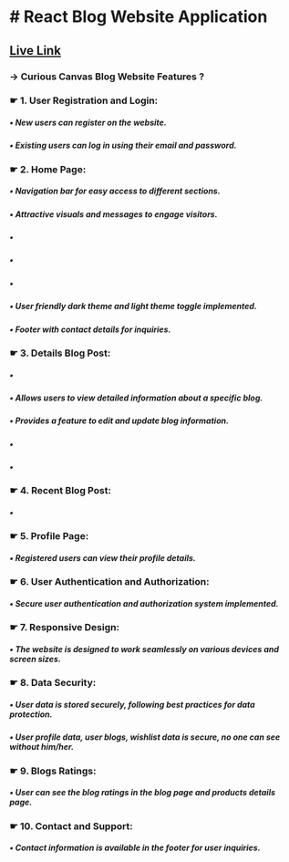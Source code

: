 # # React Blog Website Application

## [ Live Link]()

### &rarr; Curious Canvas Blog Website Features ?

### &#9755; 1. User Registration and Login:
##### &bull; New users can register on the website.
##### &bull; Existing users can log in using their email and password.
### &#9755; 2. Home Page:
##### &bull; Navigation bar for easy access to different sections.
##### &bull; Attractive visuals and messages to engage visitors.
##### &bull; 
##### &bull; 
##### &bull; 
##### &bull; User friendly dark theme and light theme toggle implemented.
##### &bull; Footer with contact details for inquiries.
### &#9755; 3. Details Blog Post:
##### &bull; 
##### &bull; Allows users to view detailed information about a specific blog.
##### &bull; Provides a feature to edit and update blog information.
##### &bull; 
##### &bull; 
### &#9755; 4. Recent Blog Post:
##### &bull; 
### &#9755; 5. Profile Page:
##### &bull; Registered users can view their profile details.
### &#9755; 6. User Authentication and Authorization:
##### &bull; Secure user authentication and authorization system implemented.
### &#9755; 7. Responsive Design:
##### &bull; The website is designed to work seamlessly on various devices and screen sizes.
### &#9755; 8. Data Security:
##### &bull; User data is stored securely, following best practices for data protection.
##### &bull; User profile data, user blogs, wishlist data is secure, no one can see without him/her.
### &#9755; 9. Blogs Ratings:
##### &bull; User can see the blog ratings in the blog page and products details page.
### &#9755; 10. Contact and Support:
##### &bull; Contact information is available in the footer for user inquiries.
